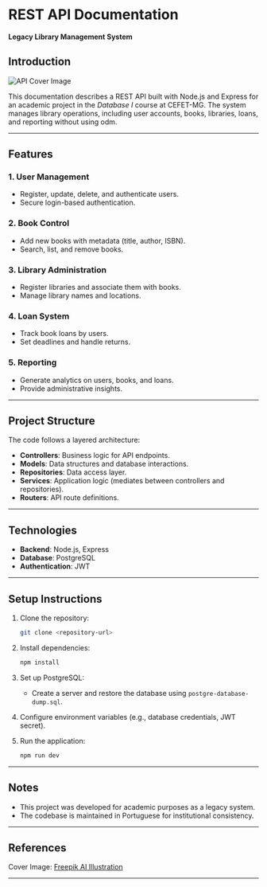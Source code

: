 # REST API Documentation  
**Legacy Library Management System**  

## Introduction  

![API Cover Image](./preview/domestic-life-illustrated.jpg)  

This documentation describes a REST API built with Node.js and Express for an academic project in the *Database I* course at CEFET-MG. The system manages library operations, including user accounts, books, libraries, loans, and reporting without using odm.  

---

## Features  

### 1. User Management  
- Register, update, delete, and authenticate users.  
- Secure login-based authentication.  

### 2. Book Control  
- Add new books with metadata (title, author, ISBN).  
- Search, list, and remove books.  

### 3. Library Administration  
- Register libraries and associate them with books.  
- Manage library names and locations.  

### 4. Loan System  
- Track book loans by users.  
- Set deadlines and handle returns.  

### 5. Reporting  
- Generate analytics on users, books, and loans.  
- Provide administrative insights.  

---

## Project Structure  
The code follows a layered architecture:  

- **Controllers**: Business logic for API endpoints.  
- **Models**: Data structures and database interactions.  
- **Repositories**: Data access layer.  
- **Services**: Application logic (mediates between controllers and repositories).  
- **Routers**: API route definitions.  

---

## Technologies  
- **Backend**: Node.js, Express  
- **Database**: PostgreSQL  
- **Authentication**: JWT  

---

## Setup Instructions  

1. Clone the repository:  
   ```sh
   git clone <repository-url>
   ```

2. Install dependencies:  
   ```sh
   npm install
   ```

3. Set up PostgreSQL:  
   - Create a server and restore the database using `postgre-database-dump.sql`.  

4. Configure environment variables (e.g., database credentials, JWT secret).  

5. Run the application:  
   ```sh
   npm run dev
   ```

---

## Notes  
- This project was developed for academic purposes as a legacy system.  
- The codebase is maintained in Portuguese for institutional consistency.  

---

## References  
Cover Image: [Freepik AI Illustration](https://www.freepik.com/free-ai-image/domestic-life-illustrated_381099438.htm)  

--- 
